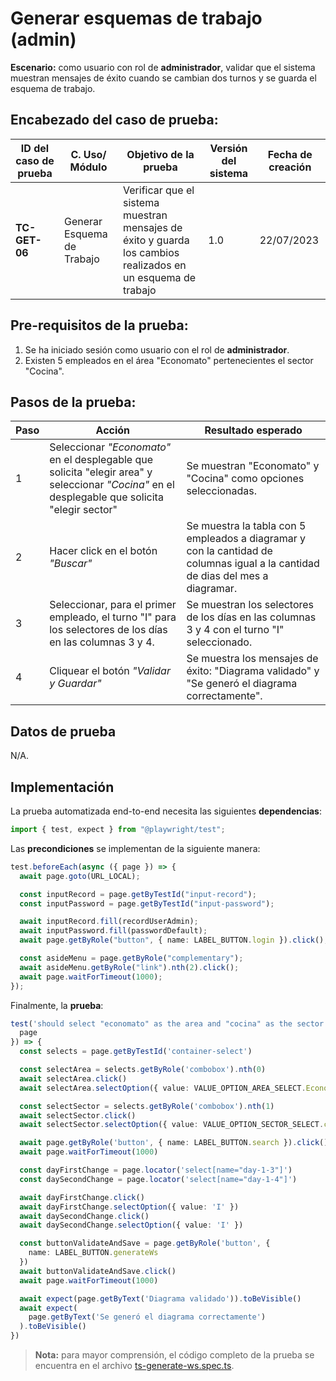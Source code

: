 # Generar esquemas de trabajo (admin)

**Escenario:** como usuario con rol de **administrador**, validar que el sistema muestran mensajes de éxito cuando se cambian dos turnos y se guarda el esquema de trabajo.

## Encabezado del caso de prueba:

| ID del caso de prueba | C. Uso/ Módulo | Objetivo de la prueba                                                                        | Versión del sistema | Fecha de creación |
| --------------------- | -------------- | -------------------------------------------------------------------------------------------- | ------------------- | ----------------- |
| **TC-GET-06**          | Generar Esquema de Trabajo | Verificar que el sistema muestran mensajes de éxito y guarda los cambios realizados en un esquema de trabajo | 1.0                 | 22/07/2023        |

## Pre-requisitos de la prueba:

1. Se ha iniciado sesión como usuario con el rol de **administrador**.
2. Existen 5 empleados en el área "Economato" pertenecientes el sector "Cocina".

## Pasos de la prueba:

| Paso | Acción                                                                 | Resultado esperado                                                                                                                                                               |
| ---- | ---------------------------------------------------------------------- | -------------------------------------------------------------------------------------------------------------------------------------------------------------------------------- |
| 1    | Seleccionar _"Economato"_ en el desplegable que solicita "elegir area" y seleccionar _"Cocina"_ en el desplegable que solicita "elegir sector" | Se muestran "Economato" y "Cocina" como opciones seleccionadas.|
| 2    | Hacer click en el botón _"Buscar"_ | Se muestra la tabla con 5 empleados a diagramar y con la cantidad de columnas igual a la cantidad de dias del mes a diagramar. |
| 3 | Seleccionar, para el primer empleado, el turno "I" para los selectores de los días en las columnas 3 y 4. | Se muestran los selectores de los días en las columnas 3 y 4 con el turno "I" seleccionado. |
| 4 | Cliquear el botón _"Validar y Guardar"_ | Se muestra los mensajes de éxito: "Diagrama validado" y "Se generó el diagrama correctamente". |

## Datos de prueba

N/A.

## Implementación

La prueba automatizada end-to-end necesita las siguientes **dependencias**:

```typescript
import { test, expect } from "@playwright/test";
```

Las **precondiciones** se implementan de la siguiente manera:

```typescript
test.beforeEach(async ({ page }) => {
  await page.goto(URL_LOCAL);

  const inputRecord = page.getByTestId("input-record");
  const inputPassword = page.getByTestId("input-password");

  await inputRecord.fill(recordUserAdmin);
  await inputPassword.fill(passwordDefault);
  await page.getByRole("button", { name: LABEL_BUTTON.login }).click();

  const asideMenu = page.getByRole("complementary");
  await asideMenu.getByRole("link").nth(2).click();
  await page.waitForTimeout(1000);
});
```

Finalmente, la **prueba**:

```typescript
test('should select "economato" as the area and "cocina" as the sector and change two turn day and show message success', async ({
  page
}) => {
  const selects = page.getByTestId('container-select')

  const selectArea = selects.getByRole('combobox').nth(0)
  await selectArea.click()
  await selectArea.selectOption({ value: VALUE_OPTION_AREA_SELECT.Economato })

  const selectSector = selects.getByRole('combobox').nth(1)
  await selectSector.click()
  await selectSector.selectOption({ value: VALUE_OPTION_SECTOR_SELECT.cocina })

  await page.getByRole('button', { name: LABEL_BUTTON.search }).click()
  await page.waitForTimeout(1000)

  const dayFirstChange = page.locator('select[name="day-1-3"]')
  const daySecondChange = page.locator('select[name="day-1-4"]')

  await dayFirstChange.click()
  await dayFirstChange.selectOption({ value: 'I' })
  await daySecondChange.click()
  await daySecondChange.selectOption({ value: 'I' })

  const buttonValidateAndSave = page.getByRole('button', {
    name: LABEL_BUTTON.generateWs
  })
  await buttonValidateAndSave.click()
  await page.waitForTimeout(1000)

  await expect(page.getByText('Diagrama validado')).toBeVisible()
  await expect(
    page.getByText('Se generó el diagrama correctamente')
  ).toBeVisible()
})
```

> **Nota:** para mayor comprensión, el código completo de la prueba se encuentra en el archivo [ts-generate-ws.spec.ts]().